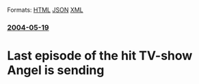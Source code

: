 
Formats: [HTML](/news/2004/05/19/last-episode-of-the-hit-tv-show-angel-is-sending.html)  [JSON](/news/2004/05/19/last-episode-of-the-hit-tv-show-angel-is-sending.json)  [XML](/news/2004/05/19/last-episode-of-the-hit-tv-show-angel-is-sending.xml)  

### [2004-05-19](/news/2004/05/19/index.md)

##### 
#  Last episode of the hit TV-show Angel is sending



